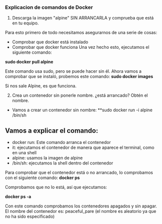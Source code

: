 ### Explicacion de comandos de Docker

1. Descarga la imagen "alpine" SIN ARRANCARLA y comprueba que está en tu equipo.

Para esto primero de todo necesitamos asegurarnos de una serie de cosas:
- Comprobar que docker está instalado
- Comprobar que docker funciona
Una vez hecho esto, ejecutamos el siguiente comando:

**sudo docker pull alpine**

Este comando usa sudo, pero se puede hacer sin él. Ahora vamos a comprobar que se instaló, probemos este comando:
**sudo docker images**

Si nos sale Alpine, es que funciona.

2. Crea un contenedor sin ponerle nombre. ¿está arrancado? Obtén el nombre.

- Vamos a crear un contenedor sin nombre:
**sudo docker run -i alpine /bin/sh

## Vamos a explicar el comando:
- docker run: Este comando arranca el contenedor
- it: ejecutamos el contenedor de manera que aparece el terminal, como en una shell
- alpine: usamos la imagen de alpine
- /bin/sh: ejecutamos la shell dentro del contenedor

Para comprobar que el contenedor está o no arrancado, lo comprobamos con el siguiente comando:
**docker ps**

Comprobamos que no lo está, así que ejecutamos:

**docker ps -a**

Con este comando comprobamos los contenedores apagados y sin apagar.
El nombre del contenedor es: peaceful_pare (el nombre es aleatorio ya que no ha sido especificado)



